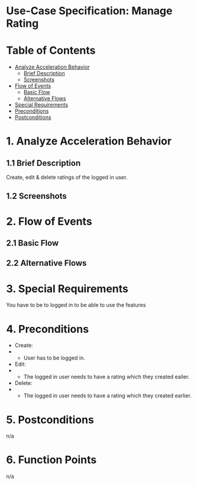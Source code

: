 # Use-Case Specification: Manage Rating

# Table of Contents
- [Analyze Acceleration Behavior](#1-analyze-acceleration-behavior)
    - [Brief Description](#11-brief-description)
    - [Screenshots](#12-screenshots)
- [Flow of Events](#2-flow-of-events)
    - [Basic Flow](#21-basic-flow)
    - [Alternative Flows](#22-alternative-flows)
- [Special Requirements](#3-special-requirements)
- [Preconditions](#4-preconditions)
- [Postconditions](#5-postconditions)

# 1. Analyze Acceleration Behavior

## 1.1 Brief Description

Create, edit & delete ratings of the logged in user.


## 1.2 Screenshots


# 2. Flow of Events
## 2.1 Basic Flow

## 2.2 Alternative Flows



# 3. Special Requirements

You have to be to logged in to be able to use the features

# 4. Preconditions

* Create:
* * User has to be logged in.
* Edit:
* * The logged in user needs to have a rating which they created ealier.
* Delete:
* * The logged in user needs to have a rating which they created earlier.


# 5. Postconditions
n/a

# 6. Function Points
n/a
